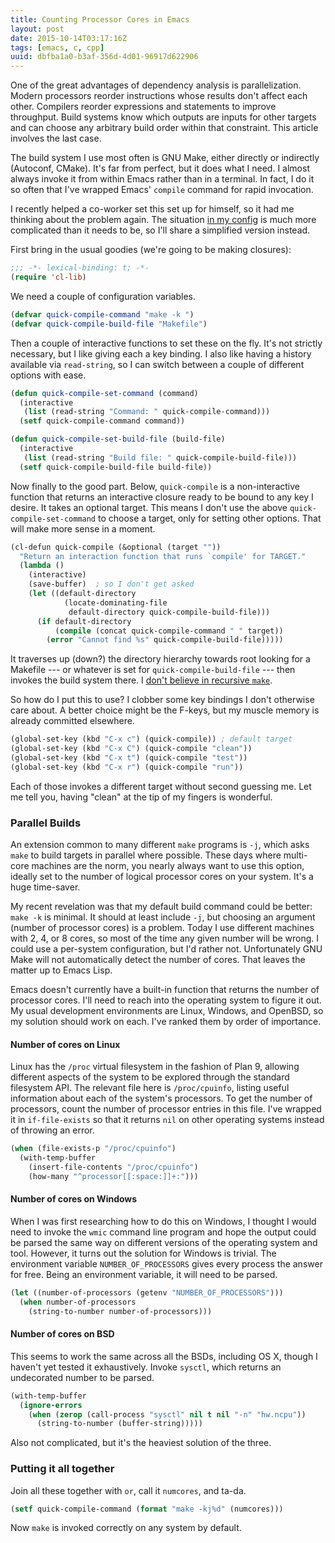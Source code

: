 ```yaml
---
title: Counting Processor Cores in Emacs
layout: post
date: 2015-10-14T03:17:16Z
tags: [emacs, c, cpp]
uuid: dbfba1a0-b3af-356d-4d01-96917d622906
---
```


One of the great advantages of dependency analysis is parallelization.
Modern processors reorder instructions whose results don't affect each
other. Compilers reorder expressions and statements to improve
throughput. Build systems know which outputs are inputs for other
targets and can choose any arbitrary build order within that
constraint. This article involves the last case.

The build system I use most often is GNU Make, either directly or
indirectly (Autoconf, CMake). It's far from perfect, but it does what
I need. I almost always invoke it from within Emacs rather than in a
terminal. In fact, I do it so often that I've wrapped Emacs' `compile`
command for rapid invocation.

I recently helped a co-worker set this set up for himself, so it had
me thinking about the problem again. The situation [in my
config][config] is much more complicated than it needs to be, so I'll
share a simplified version instead.

First bring in the usual goodies (we're going to be making closures):

~~~cl
;;; -*- lexical-binding: t; -*-
(require 'cl-lib)
~~~

We need a couple of configuration variables.

~~~cl
(defvar quick-compile-command "make -k ")
(defvar quick-compile-build-file "Makefile")
~~~

Then a couple of interactive functions to set these on the fly. It's
not strictly necessary, but I like giving each a key binding. I also
like having a history available via `read-string`, so I can switch
between a couple of different options with ease.

~~~cl
(defun quick-compile-set-command (command)
  (interactive
   (list (read-string "Command: " quick-compile-command)))
  (setf quick-compile-command command))

(defun quick-compile-set-build-file (build-file)
  (interactive
   (list (read-string "Build file: " quick-compile-build-file)))
  (setf quick-compile-build-file build-file))
~~~

Now finally to the good part. Below, `quick-compile` is a
non-interactive function that returns an interactive closure ready to
be bound to any key I desire. It takes an optional target. This means
I don't use the above `quick-compile-set-command` to choose a target,
only for setting other options. That will make more sense in a moment.

~~~cl
(cl-defun quick-compile (&optional (target ""))
  "Return an interaction function that runs `compile' for TARGET."
  (lambda ()
    (interactive)
    (save-buffer)  ; so I don't get asked
    (let ((default-directory
            (locate-dominating-file
             default-directory quick-compile-build-file)))
      (if default-directory
          (compile (concat quick-compile-command " " target))
        (error "Cannot find %s" quick-compile-build-file)))))
~~~

It traverses up (down?) the directory hierarchy towards root looking
for a Makefile --- or whatever is set for `quick-compile-build-file`
--- then invokes the build system there. I [don't believe in recursive
`make`][harmful].

So how do I put this to use? I clobber some key bindings I don't
otherwise care about. A better choice might be the F-keys, but my
muscle memory is already committed elsewhere.

~~~cl
(global-set-key (kbd "C-x c") (quick-compile)) ; default target
(global-set-key (kbd "C-x C") (quick-compile "clean"))
(global-set-key (kbd "C-x t") (quick-compile "test"))
(global-set-key (kbd "C-x r") (quick-compile "run"))
~~~

Each of those invokes a different target without second guessing me.
Let me tell you, having "clean" at the tip of my fingers is wonderful.

### Parallel Builds

An extension common to many different `make` programs is `-j`, which
asks `make` to build targets in parallel where possible. These days
where multi-core machines are the norm, you nearly always want to use
this option, ideally set to the number of logical processor cores on
your system. It's a huge time-saver.

My recent revelation was that my default build command could be
better: `make -k` is minimal. It should at least include `-j`, but
choosing an argument (number of processor cores) is a problem. Today I
use different machines with 2, 4, or 8 cores, so most of the time any
given number will be wrong. I could use a per-system configuration,
but I'd rather not. Unfortunately GNU Make will not automatically
detect the number of cores. That leaves the matter up to Emacs Lisp.

Emacs doesn't currently have a built-in function that returns the
number of processor cores. I'll need to reach into the operating
system to figure it out. My usual development environments are Linux,
Windows, and OpenBSD, so my solution should work on each. I've ranked
them by order of importance.

#### Number of cores on Linux

Linux has the `/proc` virtual filesystem in the fashion of Plan 9,
allowing different aspects of the system to be explored through the
standard filesystem API. The relevant file here is `/proc/cpuinfo`,
listing useful information about each of the system's processors. To
get the number of processors, count the number of processor entries in
this file. I've wrapped it in `if-file-exists` so that it returns
`nil` on other operating systems instead of throwing an error.

~~~cl
(when (file-exists-p "/proc/cpuinfo")
  (with-temp-buffer
    (insert-file-contents "/proc/cpuinfo")
    (how-many "^processor[[:space:]]+:")))
~~~

#### Number of cores on Windows

When I was first researching how to do this on Windows, I thought I
would need to invoke the `wmic` command line program and hope the
output could be parsed the same way on different versions of the
operating system and tool. However, it turns out the solution for
Windows is trivial. The environment variable `NUMBER_OF_PROCESSORS`
gives every process the answer for free. Being an environment
variable, it will need to be parsed.

~~~cl
(let ((number-of-processors (getenv "NUMBER_OF_PROCESSORS")))
  (when number-of-processors
    (string-to-number number-of-processors)))
~~~

#### Number of cores on BSD

This seems to work the same across all the BSDs, including OS X,
though I haven't yet tested it exhaustively. Invoke `sysctl`, which
returns an undecorated number to be parsed.

~~~cl
(with-temp-buffer
  (ignore-errors
    (when (zerop (call-process "sysctl" nil t nil "-n" "hw.ncpu"))
      (string-to-number (buffer-string)))))
~~~

Also not complicated, but it's the heaviest solution of the three.

### Putting it all together

Join all these together with `or`, call it `numcores`, and ta-da.

~~~cl
(setf quick-compile-command (format "make -kj%d" (numcores)))
~~~

Now `make` is invoked correctly on any system by default.


[harmful]: http://aegis.sourceforge.net/auug97.pdf
[config]: https://github.com/skeeto/.emacs.d
